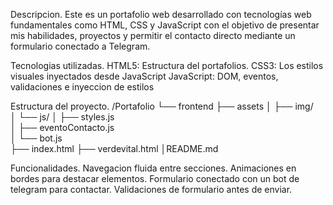 Descripcion.
Este es un portafolio web desarrollado con tecnologías web fundamentales como HTML, CSS y JavaScript
con el objetivo de presentar mis habilidades, proyectos y permitir el contacto directo mediante un formulario conectado a Telegram.

Tecnologias utilizadas.
HTML5: Estructura del portafolios.
CSS3: Los estilos visuales inyectados desde JavaScript
JavaScript: DOM, eventos, validaciones e inyeccion de estilos

Estructura del proyecto.
/Portafolio
└── frontend
    ├── assets
    │   ├── img/              
    │   └── js/
    │       ├── styles.js            
    │       ├── eventoContacto.js    
    │       └── bot.js    
    ├── index.html
    ├── verdevital.html
    │README.md

Funcionalidades.
Navegacion fluida entre secciones.
Animaciones en bordes para destacar elementos.
Formulario conectado con un bot de telegram para contactar.
Validaciones de formulario antes de enviar.



